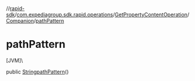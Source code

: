 //[rapid-sdk](../../../../index.md)/[com.expediagroup.sdk.rapid.operations](../../index.md)/[GetPropertyContentOperation](../index.md)/[Companion](index.md)/[pathPattern](path-pattern.md)

# pathPattern

[JVM]\

public [String](https://docs.oracle.com/javase/8/docs/api/java/lang/String.html)[pathPattern](path-pattern.md)()
